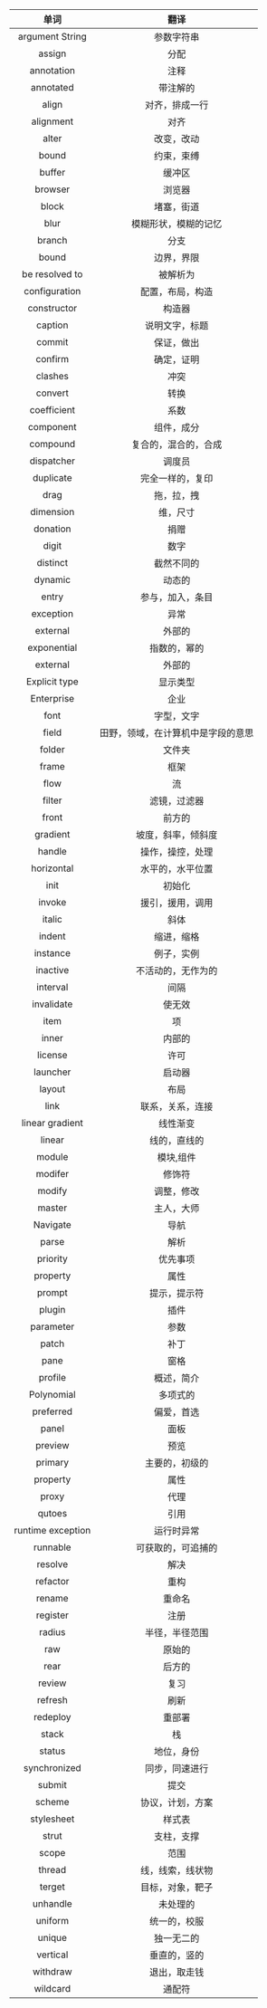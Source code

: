 单词|翻译
|:--:|:--:
argument String|参数字符串
assign|分配
annotation|注释
annotated|带注解的
align|对齐，排成一行
alignment|对齐
alter|改变，改动
bound|约束，束缚
buffer|缓冲区
browser|浏览器
block|堵塞，街道
blur|模糊形状，模糊的记忆
branch|分支
bound|边界，界限
be resolved to|被解析为
configuration|配置，布局，构造
constructor|构造器
caption|说明文字，标题
commit|保证，做出
confirm| 确定，证明
clashes|冲突
convert|转换
coefficient|系数
component|组件，成分
compound|复合的，混合的，合成
dispatcher|调度员
duplicate|完全一样的，复印
drag|拖，拉，拽
dimension|维，尺寸
donation|捐赠
digit|数字
distinct|截然不同的
dynamic|动态的
entry|参与，加入，条目
exception|异常
external|外部的
exponential|指数的，幂的
external|外部的
Explicit type|显示类型
Enterprise|企业
font|字型，文字
field|田野，领域，在计算机中是字段的意思
folder|文件夹
frame|框架
flow|流
filter|滤镜，过滤器
front|前方的
gradient|坡度，斜率，倾斜度
handle|操作，操控，处理
horizontal|水平的，水平位置
init|初始化
invoke|援引，援用，调用
italic|斜体
indent|缩进，缩格
instance|例子，实例
inactive|不活动的，无作为的
interval|间隔
invalidate|使无效
item|项
inner|内部的
license|许可
launcher|启动器
layout|布局
link|联系，关系，连接
linear gradient|线性渐变
linear|线的，直线的
module|模块,组件
modifer|修饰符
modify|调整，修改
master|主人，大师
Navigate|导航
parse|解析
priority|优先事项
property|属性
prompt|提示，提示符
plugin|插件
parameter|参数
patch|补丁
pane|窗格
profile|概述，简介
Polynomial|多项式的
preferred|偏爱，首选
panel|面板
preview|预览
primary|主要的，初级的
property|属性
proxy|代理
qutoes|引用
runtime exception|运行时异常
runnable|可获取的，可追捕的
resolve|解决
refactor|重构
rename|重命名
register|注册
radius|半径，半径范围
raw|原始的
rear|后方的
review|复习
refresh|刷新
redeploy|重部署
stack|栈
status|地位，身份
synchronized|同步，同速进行
submit|提交
scheme|协议，计划，方案
stylesheet|样式表
strut|支柱，支撑
scope|范围
thread|线，线索，线状物
terget|目标，对象，靶子
unhandle|未处理的
uniform|统一的，校服
unique|独一无二的
vertical|垂直的，竖的
withdraw|退出，取走钱
wildcard|通配符



